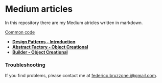 # Medium articles

In this repository there are my Medium atricles written in markdown.

[Common code](https://github.com/FedericoBruzzone/medium/tree/main/commoncode)

- [**Design Patterns - Introduction**](https://github.com/FedericoBruzzone/medium/tree/main/Design%20Patterns%20%E2%80%8A-%E2%80%8A%20Introduction) 
- [**Abstract Factory - Object Creational**](https://github.com/FedericoBruzzone/medium/tree/main/Abstract%20Factory%20-%20Object%20Creational)
- [**Builder - Object Creational**](https://github.com/FedericoBruzzone/medium/tree/main/Builder%20-%20Object%20Creational)


### Troubleshooting
If you find problems, please contact me at federico.bruzzone.i@gmail.com.
